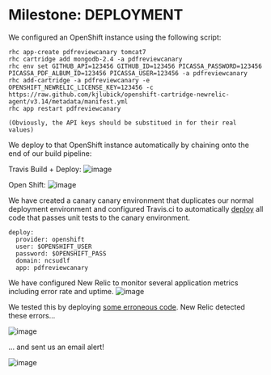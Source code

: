 # Milestone: DEPLOYMENT

We configured an OpenShift instance using the following script:
```
rhc app-create pdfreviewcanary tomcat7
rhc cartridge add mongodb-2.4 -a pdfreviewcanary
rhc env set GITHUB_API=123456 GITHUB_ID=123456 PICASSA_PASSWORD=123456 PICASSA_PDF_ALBUM_ID=123456 PICASSA_USER=123456 -a pdfreviewcanary
rhc add-cartridge -a pdfreviewcanary -e OPENSHIFT_NEWRELIC_LICENSE_KEY=123456 -c https://raw.github.com/kjlubick/openshift-cartridge-newrelic-agent/v3.14/metadata/manifest.yml
rhc app restart pdfreviewcanary

(Obviously, the API keys should be substitued in for their real values)
```

We deploy to that OpenShift instance automatically by chaining onto the end of our build pipeline:

Travis Build + Deploy:
![image](https://cloud.githubusercontent.com/assets/5032534/7123213/a2364db4-e1ee-11e4-9ec4-52c0df8c8bfd.png)

Open Shift:
![image](https://cloud.githubusercontent.com/assets/5032534/7123031/564c3e14-e1ed-11e4-8d22-48aa79489f07.png)


We have created a canary canary environment that duplicates our normal deployment environment and configured Travis.ci to automatically [deploy](http://docs.travis-ci.com/user/deployment/openshift/) all code that passes unit tests to the canary environment.

```
deploy:
  provider: openshift
  user: $OPENSHIFT_USER
  password: $OPENSHIFT_PASS
  domain: ncsudlf
  app: pdfreviewcanary

```

We have configured New Relic to monitor several application metrics including error rate and uptime.
![image](https://cloud.githubusercontent.com/assets/5032534/7122951/c8214a44-e1ec-11e4-9c9a-13e713d9a0b5.png)

We tested this by deploying [some erroneous code](https://github.com/DeveloperLiberationFront/Pdf-Reviewer/commit/1a468c0adad12ee49e29edc1d934221411edc0c9). 
New Relic detected these errors...

![image](https://cloud.githubusercontent.com/assets/5032534/7122938/afe09746-e1ec-11e4-8b80-d9806e33ec56.png)

... and sent us an email alert!

![image](https://cloud.githubusercontent.com/assets/5032534/7122967/e538ab90-e1ec-11e4-8214-93e98afd2504.png)

